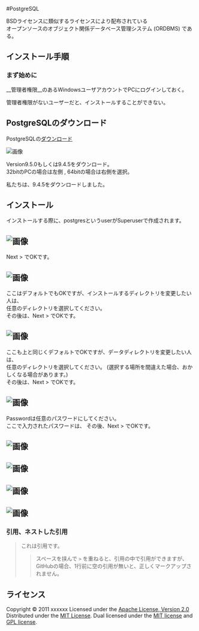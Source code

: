 #PostgreSQL

BSDライセンスに類似するライセンスにより配布されている  
オープンソースのオブジェクト関係データベース管理システム (ORDBMS) である。

インストール手順
------
### まず始めに 
 
__管理者権限__のあるWindowsユーザアカウントでPCにログインしておく。  

管理者権限がないユーザーだと、インストールすることができない。

 
PostgreSQLのダウンロード
----------------
PostgreSQLの[ダウンロード](http://www.enterprisedb.com/products-services-training/pgdownload#windows)  

![画像](../images/postgres/postgres_DL.PNG "画像") 

Version9.5.0もしくは9.4.5をダウンロード。  
32bitのPCの場合は左側 , 64bitの場合は右側を選択。

私たちは、9.4.5をダウンロードしました。
 

インストール
--------
インストールする際に、postgresというuserがSuperuserで作成されます。

![画像](../images/postgres/postgreSQL_Install01.PNG "画像")  
----------------
Next > でOKです。  


![画像](../images/postgres/postgreSQL_Install02.PNG "画像") 
---------------- 
ここはデフォルトでもOKですが、インストールするディレクトリを変更したい人は、  
任意のディレクトリを選択してください。  
その後は、Next > でOKです。
  

![画像](../images/postgres/postgreSQL_Install03.PNG "画像")  
----------------
ここも上と同じくデフォルトでOKですが、データディレクトリを変更したい人は、  
任意のディレクトリを選択してください。
(選択する場所を間違えた場合、おかしくなる場合があります。)  
その後は、Next > でOKです。  


![画像](../images/postgres/postgreSQL_Install04.PNG "画像")  
----------------
Passwordは任意のパスワードにしてください。  
ここで入力されたパスワードは、
その後、Next > でOKです。


![画像](../images/postgres/postgreSQL_Install05.PNG "画像")  
----------------
![画像](../images/postgres/postgreSQL_Install06.PNG "画像")  
----------------
![画像](../images/postgres/postgreSQL_Install07.PNG "画像")  
----------------
![画像](../images/postgres/postgreSQL_Install08.PNG "画像")  
----------------

### 引用、ネストした引用
> これは引用です。
>
> > スペースを挟んで `>` を重ねると、引用の中で引用ができますが、
> > GitHubの場合、1行前に空の引用が無いと、正しくマークアップされません。
 
ライセンス
----------
Copyright &copy; 2011 xxxxxx
Licensed under the [Apache License, Version 2.0][Apache]
Distributed under the [MIT License][mit].
Dual licensed under the [MIT license][MIT] and [GPL license][GPL].
 
[Apache]: http://www.apache.org/licenses/LICENSE-2.0
[MIT]: http://www.opensource.org/licenses/mit-license.php
[GPL]: http://www.gnu.org/licenses/gpl.html
